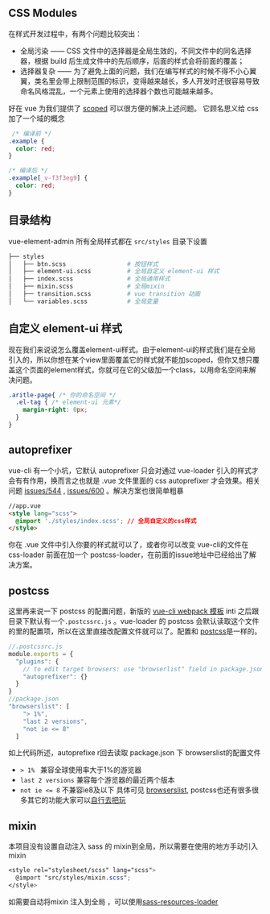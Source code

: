 ## CSS Modules

在样式开发过程中，有两个问题比较突出：

- 全局污染 —— CSS 文件中的选择器是全局生效的，不同文件中的同名选择器，根据 build 后生成文件中的先后顺序，后面的样式会将前面的覆盖；
- 选择器复杂 —— 为了避免上面的问题，我们在编写样式的时候不得不小心翼翼，类名里会带上限制范围的标识，变得越来越长，多人开发时还很容易导致命名风格混乱，一个元素上使用的选择器个数也可能越来越多。


好在 vue 为我们提供了 [scoped](https://vue-loader.vuejs.org/en/features/scoped-css.html) 可以很方便的解决上述问题。
它顾名思义给 css 加了一个域的概念
```css
 /* 编译前 */
.example {
  color: red;
}

/* 编译后 */
.example[_v-f3f3eg9] {
  color: red;
}
```

## 目录结构
vue-element-admin 所有全局样式都在 `src/styles` 目录下设置

```bash
├── styles
│   ├── btn.scss                 # 按钮样式
│   ├── element-ui.scss          # 全局自定义 element-ui 样式
│   ├── index.scss               # 全局通用样式
│   ├── mixin.scss               # 全局mixin
│   ├── transition.scss          # vue transition 动画
│   └── variables.scss           # 全局变量
```



## 自定义 element-ui 样式
现在我们来说说怎么覆盖element-ui样式。由于element-ui的样式我们是在全局引入的，所以你想在某个view里面覆盖它的样式就不能加scoped，但你又想只覆盖这个页面的element样式，你就可在它的父级加一个class，以用命名空间来解决问题。

```css
.aritle-page{ /* 你的命名空间 */
  .el-tag { /* element-ui 元素*/
    margin-right: 0px;
  }
}
```


## autoprefixer
 vue-cli 有一个小坑，它默认 autoprefixer 只会对通过 vue-loader 引入的样式才会有有作用，换而言之也就是 .vue 文件里面的 css autoprefixer 才会效果。相关问题 [issues/544](https://github.com/vuejs-templates/webpack/issues/544) , [issues/600](https://github.com/vuejs-templates/webpack/issues/600) 。解决方案也很简单粗暴

```html
//app.vue
<style lang="scss">
  @import './styles/index.scss'; // 全局自定义的css样式
</style>
```
你在 .vue 文件中引入你要的样式就可以了，或者你可以改变 vue-cli的文件在 css-loader 前面在加一个 postcss-loader，在前面的issue地址中已经给出了解决方案。

## postcss
这里再来说一下 postcss 的配置问题，新版的 [vue-cli webpack 模板](https://github.com/vuejs-templates/webpack) inti 之后跟目录下默认有一个`.postcssrc.js` 。vue-loader 的 postcss 会默认读取这个文件的里的配置项，所以在这里直接改配置文件就可以了。配置和 [postcss](https://github.com/postcss/postcss )是一样的。
```javascript
//.postcssrc.js
module.exports = {
  "plugins": {
    // to edit target browsers: use "browserlist" field in package.json
    "autoprefixer": {}
  }
}
//package.json
"browserslist": [
    "> 1%",
    "last 2 versions",
    "not ie <= 8"
  ]
```
如上代码所述，autoprefixe r回去读取 package.json 下 browserslist的配置文件
*  `> 1% ` 兼容全球使用率大于1%的游览器
*  `last 2 versions` 兼容每个游览器的最近两个版本
*  `not ie <= 8` 不兼容ie8及以下
具体可见 [browserslist](https://github.com/ai/browserslist), postcss也还有很多很多其它的功能大家可以[自行去把玩](https://www.postcss.parts/)


## mixin
本项目没有设置自动注入 sass 的 mixin到全局，所以需要在使用的地方手动引入mixin
```scss
<style rel="stylesheet/scss" lang="scss">
  @import "src/styles/mixin.scss";
</style>
```

如需要自动将mixin 注入到全局 ，可以使用[sass-resources-loader](https://github.com/shakacode/sass-resources-loader)
